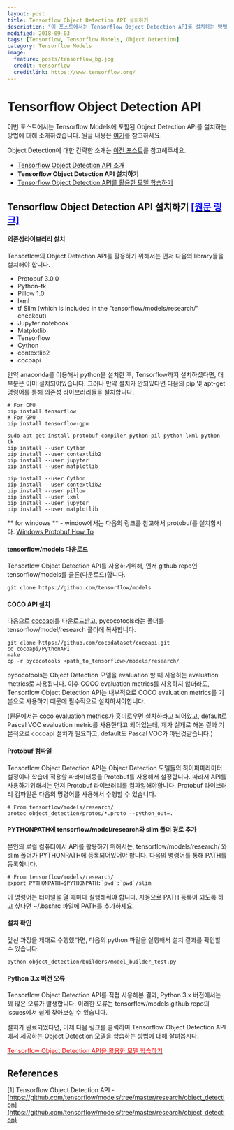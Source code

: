 ```yaml
---
layout: post
title: Tensorflow Object Detection API 설치하기
description: "이 포스트에서는 Tensorflow Object Detection API를 설치하는 방법에 대해 소개하겠습니다."
modified: 2018-09-03
tags: [Tensorflow, Tensorflow Models, Object Detection]
category: Tensorflow Models
image:
  feature: posts/tensorflow_bg.jpg
  credit: tensorflow
  creditlink: https://www.tensorflow.org/
---
```


# Tensorflow Object Detection API
이번 포스트에서는 Tensorflow Models에 포함된 Object Detection API를 설치하는 방법에 대해 소개하겠습니다. 원글 내용은 [여기](https://github.com/tensorflow/models/blob/master/research/object_detection/g3doc/installation.md)를 참고하세요.

Object Detection에 대한 간략한 소개는 [이전 포스트](http://localhost:4000/tensorflow%20models/Tensorflow-Object-Detection-API/)를 참고해주세요.

- [Tensorflow Object Detection API 소개](/tensorflow%20models/Tensorflow-Object-Detection-API/)
- **Tensorflow Object Detection API 설치하기**
- [Tensorflow Object Detection API를 활용한 모델 학습하기](/tensorflow%20models/Tensorflow-Object-Detection-API-Training/)

## Tensorflow Object Detection API 설치하기 [<span style="color:blue">[원문 링크]</span>](https://github.com/tensorflow/models/blob/master/research/object_detection/g3doc/installation.md)
#### 의존성라이브러리 설치
Tensorflow의 Object Detection API를 활용하기 위해서는 먼저 다음의 library들을 설치해야 합니다.

- Protobuf 3.0.0
- Python-tk
- Pillow 1.0
- lxml
- tf Slim (which is included in the "tensorflow/models/research/" checkout)
- Jupyter notebook
- Matplotlib
- Tensorflow
- Cython
- contextlib2
- cocoapi

만약 anaconda를 이용해서 python을 설치한 후, Tensorflow까지 설치하셨다면, 대부분은 이미 설치되어있습니다.
그러나 만약 설치가 안되있다면 다음의 pip 및 apt-get 명령어를 통해 의존성 라이브러리들을 설치합니다.

```shell
# For CPU
pip install tensorflow
# For GPU
pip install tensorflow-gpu

sudo apt-get install protobuf-compiler python-pil python-lxml python-tk
pip install --user Cython
pip install --user contextlib2
pip install --user jupyter
pip install --user matplotlib

pip install --user Cython
pip install --user contextlib2
pip install --user pillow
pip install --user lxml
pip install --user jupyter
pip install --user matplotlib
```

** for windows **
    - window에서는 다음의 링크를 참고해서 protobuf를 설치합시다. [Windows Protobuf How To](https://github.com/maierfelix/POGOserver/wiki/Windows-Protobuf-How-To)

#### tensorflow/models 다운로드
Tensorflow Object Detection API를 사용하기위해, 먼저 github repo인 tensorflow/models를 클론(다운로드)합니다.

```shell
git clone https://github.com/tensorflow/models
```

#### COCO API 설치
다음으로 [cocoapi](https://github.com/cocodataset/cocoapi)를 다운로드받고, pycocotools라는 폴더를 tensorflow/model/research 폴더에 복사합니다.

```shell
git clone https://github.com/cocodataset/cocoapi.git
cd cocoapi/PythonAPI
make
cp -r pycocotools <path_to_tensorflow>/models/research/
```

pycocotools는 Object Detection 모델을 evaluation 할 때 사용하는 evaluation metrics로 사용됩니다. 이후 COCO evaluation metrics를 사용하지 않더라도,
Tensorflow Object Detection API는 내부적으로 COCO evaluation metrics를 기본으로 사용하기 때문에 필수적으로 설치하셔야합니다.

(원문에서는 coco evaluation metrics가 흥미로우면 설치하라고 되어있고, default로 Pascal VOC evaluation metric를 사용한다고 되어있는데, 제가 실제로 해본 결과 기본적으로 cocoapi 설치가 필요하고, default도 Pascal VOC가 아닌것같습니다.)

#### Protobuf 컴파일
Tensorflow Object Detection API는 Object Detection 모델들의 하이퍼파라미터 설정이나 학습에 적용할 파라미터등을 Protobuf를 사용해서 설정합니다. 따라서 API를 사용하기위해서는 먼저 Protobuf 라이브러리를 컴파일해야합니다.
Protobuf 라이브러리 컴파일은 다음의 명령어를 사용해서 수행할 수 있습니다.

```shell
# From tensorflow/models/research/
protoc object_detection/protos/*.proto --python_out=.
```

#### PYTHONPATH에 tensorflow/model/research와 slim 폴더 경로 추가
본인의 로컬 컴퓨터에서 API를 활용하기 위해서는, tensorflow/models/research/ 와 slim 폴더가 PYTHONPATH에 등록되어있어야 합니다.
다음의 명령어를 통해 PATH를 등록합니다.

```shell
# From tensorflow/models/research/
export PYTHONPATH=$PYTHONPATH:`pwd`:`pwd`/slim
```

이 명령어는 터미널을 열 때마다 실행해줘야 합니다. 자동으로 PATH 등록이 되도록 하고 싶다면 ~/.bashrc 파일에 PATH를 추가하세요.

#### 설치 확인
앞선 과정을 제대로 수행했다면, 다음의 python 파일을 실행해서 설치 결과를 확인할 수 있습니다.

```shell
python object_detection/builders/model_builder_test.py
```

#### Python 3.x 버전 오류
Tensorflow Object Detection API를 직접 사용해본 결과,
Python 3.x 버전에서는 꾀 많은 오류가 발생합니다.
이러한 오류는 tensorflow/models github repo의 issues에서 쉽게 찾아보실 수 있습니다.

설치가 완료되었다면, 이제 다음 링크를 클릭하여 Tensorflow Object Detection API에서 제공하는 Object Detection 모델을 학습하는 방법에 대해 살펴봅시다.

[<span style="color:red">Tensorflow Object Detection API을 활용한 모델 학습하기</span>](/tensorflow%20models/Tensorflow-Object-Detection-API-Training/)

## References
[1] Tensorflow Object Detection API - [https://github.com/tensorflow/models/tree/master/research/object_detection](https://github.com/tensorflow/models/tree/master/research/object_detection) <br />